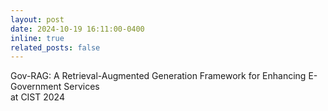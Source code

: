 ```yaml
---
layout: post
date: 2024-10-19 16:11:00-0400
inline: true
related_posts: false
---
```

Gov-RAG: A Retrieval-Augmented Generation Framework for Enhancing E-Government Services  
at CIST 2024
